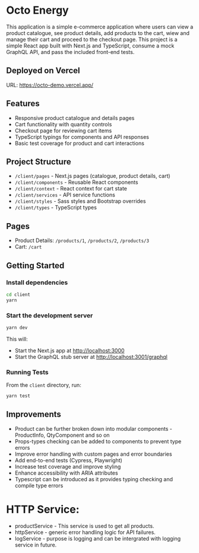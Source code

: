 # Octo Energy
This application is a simple e-commerce application where users can view a product catalogue, see product details, add products to the cart, wiew and manage their cart and proceed to the checkout page.
This project is a simple React app built with Next.js and TypeScript, consume a mock GraphQL API, and pass the included front-end tests.

## Deployed on Vercel
URL: https://octo-demo.vercel.app/

## Features
- Responsive product catalogue and details pages
- Cart functionality with quantity controls
- Checkout page for reviewing cart items
- TypeScript typings for components and API responses
- Basic test coverage for product and cart interactions

## Project Structure
- `/client/pages` - Next.js pages (catalogue, product details, cart)
- `/client/components` - Reusable React components
- `/client/context` - React context for cart state
- `/client/services` - API service functions
- `/client/styles` - Sass styles and Bootstrap overrides
- `/client/types` - TypeScript types

## Pages
- Product Details: `/products/1`, `/products/2`, `/products/3`
- Cart: `/cart`
  

## Getting Started

### Install dependencies

```bash
cd client
yarn
```

### Start the development server

```bash
yarn dev
```

This will:
- Start the Next.js app at [http://localhost:3000](http://localhost:3000)
- Start the GraphQL stub server at [http://localhost:3001/graphql](http://localhost:3001/graphql)

### Running Tests
From the `client` directory, run:

```bash
yarn test
```

## Improvements
- Product can be further broken down into modular components - ProductInfo, QtyComponent and so on
- Props-types checking can be added to components to prevent type errors
- Improve error handling with custom pages and error boundaries
- Add end-to-end tests (Cypress, Playwright)
- Increase test coverage and improve styling
- Enhance accessibility with ARIA attributes
- Typescript can be introduced as it provides typing checking and compile type errors

# HTTP Service:
- productService - This service is used to get all products.
- httpService - generic error handling logic for API failures.
- logService - purpose is logging and can be intergrated with logging service in future.
